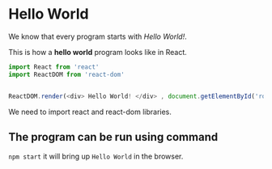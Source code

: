 # Hello World

We know that every program starts with *Hello World!*. 

This is how a **hello world** program looks like in React.

```js
import React from 'react'
import ReactDOM from 'react-dom'


ReactDOM.render(<div> Hello World! </div> , document.getElementById('root') );
```

We need to import react and react-dom libraries.

## The program can be run using command

`npm start` it will bring up `Hello World` in the browser.
